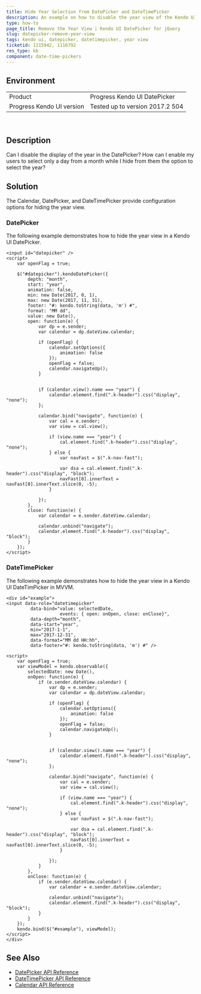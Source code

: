 ```yaml
---
title: Hide Year Selection from DatePicker and DateTimePicker
description: An example on how to disable the year view of the Kendo UI DatePicker and DateTimePicker widgets.
type: how-to
page_title: Remove the Year View | Kendo UI DatePicker for jQuery
slug: datepicker-remove-year-view
tags: kendo ui, datepicker, datetimepicker, year view
ticketid: 1115942, 1116792
res_type: kb
component: date-time-pickers
---
```


## Environment

<table>
 <tr>
  <td>Product</td>
  <td>Progress Kendo UI DatePicker</td>
 </tr>
 <tr>
  <td>Progress Kendo UI version</td>
  <td>Tested up to version 2017.2 504</td>
 </tr>
</table>
 

## Description

Can I disable the display of the year in the DatePicker? How can I enable my users to select only a day from a month while I hide from them the option to select the year?

## Solution

The Calendar, DatePicker, and DateTimePicker provide configuration options for hiding the year view.

### DatePicker

The following example demonstrates how to hide the year view in a Kendo UI DatePicker.

```dojo
<input id="datepicker" />
<script>
    var openFlag = true;

    $("#datepicker").kendoDatePicker({
        depth: "month",
        start: "year",
        animation: false,
        min: new Date(2017, 0, 1),
        max: new Date(2017, 11, 31),
        footer: "#: kendo.toString(data, 'm') #",
        format: "MM dd",
        value: new Date(),
        open: function(e) {
            var dp = e.sender;
            var calendar = dp.dateView.calendar;

            if (openFlag) {
                calendar.setOptions({
                    animation: false
                });
                openFlag = false;
                calendar.navigateUp();
            }


            if (calendar.view().name === "year") {
                calendar.element.find(".k-header").css("display", "none");
            };

            calendar.bind("navigate", function(e) {
                var cal = e.sender;
                var view = cal.view();

                if (view.name === "year") {
                    cal.element.find(".k-header").css("display", "none");
                } else {
                    var navFast = $(".k-nav-fast");

                    var dsa = cal.element.find(".k-header").css("display", "block");
                    navFast[0].innerText = navFast[0].innerText.slice(0, -5);
                }

            });
        },
        close: function(e) {
            var calendar = e.sender.dateView.calendar;

            calendar.unbind("navigate");
            calendar.element.find(".k-header").css("display", "block");
        }
    });
</script>
```

### DateTimePicker

The following example demonstrates how to hide the year view in a Kendo UI DateTimPicker in MVVM.

```dojo
<div id="example">
<input data-role="datetimepicker"
         data-bind="value: selectedDate,
                    events: { open: onOpen, close: onClose}",
         data-depth="month",
         data-start="year",
         min="2017-1-1",
         max="2017-12-31",
         data-format="MM dd HH:hh",
         data-footer="#: kendo.toString(data, 'm') #" />

<script>
    var openFlag = true;
    var viewModel = kendo.observable({
        selectedDate: new Date(),
        onOpen: function(e) {
            if (e.sender.dateView.calendar) {
                var dp = e.sender;
                var calendar = dp.dateView.calendar;

                if (openFlag) {
                    calendar.setOptions({
                        animation: false
                    });
                    openFlag = false;
                    calendar.navigateUp();
                }


                if (calendar.view().name === "year") {
                    calendar.element.find(".k-header").css("display", "none");
                };

                calendar.bind("navigate", function(e) {
                    var cal = e.sender;
                    var view = cal.view();

                    if (view.name === "year") {
                        cal.element.find(".k-header").css("display", "none");
                    } else {
                        var navFast = $(".k-nav-fast");

                        var dsa = cal.element.find(".k-header").css("display", "block");
                        navFast[0].innerText = navFast[0].innerText.slice(0, -5);
                    }

                });
            }
        },
        onClose: function(e) {
            if (e.sender.dateView.calendar) {
                var calendar = e.sender.dateView.calendar;

                calendar.unbind("navigate");
                calendar.element.find(".k-header").css("display", "block");
            }
        }
    });
    kendo.bind($("#example"), viewModel);
</script>
</div>
```

## See Also

* [DatePicker API Reference](http://docs.telerik.com/kendo-ui/api/javascript/ui/datepicker)
* [DateTimePicker API Reference](http://docs.telerik.com/kendo-ui/api/javascript/ui/datetimepicker)
* [Calendar API Reference](http://docs.telerik.com/kendo-ui/api/javascript/ui/calendar)
